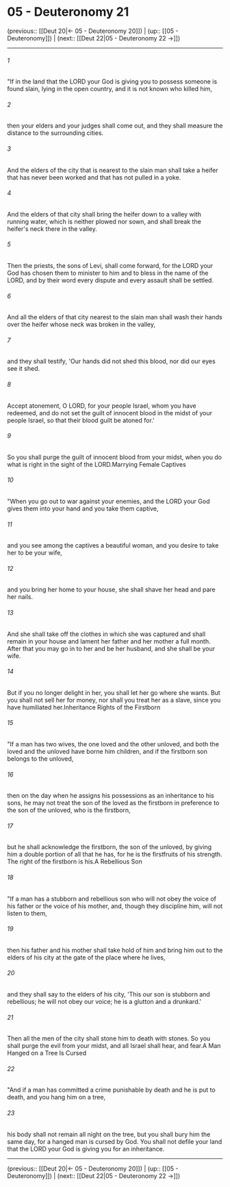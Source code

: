 # 05 - Deuteronomy 21

(previous:: [[Deut 20|← 05 - Deuteronomy 20]]) | (up:: [[05 - Deuteronomy]]) | (next:: [[Deut 22|05 - Deuteronomy 22 →]])

***


###### 1 
"If in the land that the LORD your God is giving you to possess someone is found slain, lying in the open country, and it is not known who killed him, 

###### 2 
then your elders and your judges shall come out, and they shall measure the distance to the surrounding cities. 

###### 3 
And the elders of the city that is nearest to the slain man shall take a heifer that has never been worked and that has not pulled in a yoke. 

###### 4 
And the elders of that city shall bring the heifer down to a valley with running water, which is neither plowed nor sown, and shall break the heifer's neck there in the valley. 

###### 5 
Then the priests, the sons of Levi, shall come forward, for the LORD your God has chosen them to minister to him and to bless in the name of the LORD, and by their word every dispute and every assault shall be settled. 

###### 6 
And all the elders of that city nearest to the slain man shall wash their hands over the heifer whose neck was broken in the valley, 

###### 7 
and they shall testify, 'Our hands did not shed this blood, nor did our eyes see it shed. 

###### 8 
Accept atonement, O LORD, for your people Israel, whom you have redeemed, and do not set the guilt of innocent blood in the midst of your people Israel, so that their blood guilt be atoned for.' 

###### 9 
So you shall purge the guilt of innocent blood from your midst, when you do what is right in the sight of the LORD.Marrying Female Captives 

###### 10 
"When you go out to war against your enemies, and the LORD your God gives them into your hand and you take them captive, 

###### 11 
and you see among the captives a beautiful woman, and you desire to take her to be your wife, 

###### 12 
and you bring her home to your house, she shall shave her head and pare her nails. 

###### 13 
And she shall take off the clothes in which she was captured and shall remain in your house and lament her father and her mother a full month. After that you may go in to her and be her husband, and she shall be your wife. 

###### 14 
But if you no longer delight in her, you shall let her go where she wants. But you shall not sell her for money, nor shall you treat her as a slave, since you have humiliated her.Inheritance Rights of the Firstborn 

###### 15 
"If a man has two wives, the one loved and the other unloved, and both the loved and the unloved have borne him children, and if the firstborn son belongs to the unloved, 

###### 16 
then on the day when he assigns his possessions as an inheritance to his sons, he may not treat the son of the loved as the firstborn in preference to the son of the unloved, who is the firstborn, 

###### 17 
but he shall acknowledge the firstborn, the son of the unloved, by giving him a double portion of all that he has, for he is the firstfruits of his strength. The right of the firstborn is his.A Rebellious Son 

###### 18 
"If a man has a stubborn and rebellious son who will not obey the voice of his father or the voice of his mother, and, though they discipline him, will not listen to them, 

###### 19 
then his father and his mother shall take hold of him and bring him out to the elders of his city at the gate of the place where he lives, 

###### 20 
and they shall say to the elders of his city, 'This our son is stubborn and rebellious; he will not obey our voice; he is a glutton and a drunkard.' 

###### 21 
Then all the men of the city shall stone him to death with stones. So you shall purge the evil from your midst, and all Israel shall hear, and fear.A Man Hanged on a Tree Is Cursed 

###### 22 
"And if a man has committed a crime punishable by death and he is put to death, and you hang him on a tree, 

###### 23 
his body shall not remain all night on the tree, but you shall bury him the same day, for a hanged man is cursed by God. You shall not defile your land that the LORD your God is giving you for an inheritance.

***

(previous:: [[Deut 20|← 05 - Deuteronomy 20]]) | (up:: [[05 - Deuteronomy]]) | (next:: [[Deut 22|05 - Deuteronomy 22 →]])
